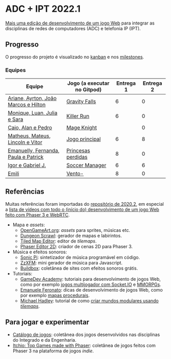 # ADC + IPT 2022.1

[Mais uma edição de desenvolvimento de um jogo Web](https://boidacarapreta.github.io) para integrar as disciplinas de redes de computadores (ADC) e telefonia IP (IPT).

## Progresso

O progresso do projeto é visualizado no [kanban](//github.com/boidacarapreta/adcipt20221/projects/1?fullscreen=true) e nos [milestones](//github.com/boidacarapreta/adcipt20221/milestones?direction=asc&sort=due_date&state=open).

### Equipes

| Equipe                                                                 | Jogo (a executar no Gitpod)                                                                | Entrega 1 | Entrega 2 |
| ---------------------------------------------------------------------- | ------------------------------------------------------------------------------------------ | --------- | --------- |
| [Ariane, Ayrton, João Marcos e Hilton](https://github.com/ifscgf)      | [Gravity Falls](https://gitpod.io/#https://github.com/ifscgf/Gravity-Falls)                | 6         | 0         |
| [Monique, Luan, Julia e Sara](https://github.com/C-K-R-S)              | [Killer Run](https://gitpod.io/#https://github.com/C-K-R-S/Killer-Run)                     | 6         | 0         |
| [Caio, Alan e Pedro](https://github.com/El-Gato-Gordo)                 | [Mage Knight](https://gitpod.io/#https://github.com/El-Gato-Gordo/MageKnight)              |           | 0         |
| [Matheus, Mateus, Lincoln e Vitor](https://github.com/whatsapp22)      | [Jogo principal](https://gitpod.io/#https://github.com/whatsapp22/Jogo-principal)          | 6         | 8         |
| [Emanuelly, Fernanda, Paula e Patrick](https://github.com/four-landia) | [Princesas perdidas](https://gitpod.io/#https://github.com/four-landia/Princesas-perdidas) | 8         | 0         |
| [Igor e Gabriel J.](https://github.com/gabgilds)                       | [Soccer Manager](https://gitpod.io/#https://github.com/gabgilds/Soccer-Manager)            | 6         | 6         |
| [Emili](https://github.com/E-M-I-L-I)                                  | [Vento-](https://gitpod.io/#https://github.com/E-M-I-L-I/Vento-)                           | 8         | 0         |

## Referências

Muitas referências foram importadas do [repositório de 2020.2](https:////github.com/boidacarapreta/arc20202), em especial a [lista de vídeos com todo o (início do) desenvolvimento de um jogo Web feito com Phaser 3 e WebRTC](https://www.youtube.com/watch?v=fx4JN1QqtPc&list=PLje9mMro7hT0pDZWroVNyg-YbBGhJNsxU).

- Mapa e _assets_:
  - [OpenGameArt.org](https://opengameart.org/): _assets_ para sprites, músicas etc.
  - [Dungeon Scrawl](https://dungeonscrawl.com/): gerador de mapas e labirintos.
  - [Tiled Map Editor](https://www.mapeditor.org/): editor de _tilemaps_.
  - [Phaser Editor 2D](https://github.com/PhaserEditor2D/PhaserEditor): criador de cenas 2D para Phaser 3.
- Música e efeitos sonoros:
  - [Sonic Pi](https://sonic-pi.net/): sintetizador de música programável em código.
  - [ZzXFM](https://keithclark.co.uk/articles/zzfxm/): mini gerador de música para Javascript.
  - [Buildbox](https://www.buildbox.com/13-places-to-find-free-game-sound-effects/): coletânea de sites com efeitos sonoros grátis.
- Tutoriais:
  - [GameDev Academy](https://gamedevacademy.org/): tutoriais para desenvolvimento de jogos Web, como por exemplo [jogos multijogador com Socket.IO](https://gamedevacademy.org/create-a-basic-multiplayer-game-in-phaser-3-with-socket-io-part-1/) e [MMORPGs](https://phasertutorials.com/how-to-create-a-phaser-3-mmorpg-part-1/).
  - [Emanuele Feronato](https://www.emanueleferonato.com/): dicas de desenvolvimento de jogos Web, como por exemplo [mapas procedurais](https://www.emanueleferonato.com/2019/01/29/javascript-procedural-dungeon-generator-found-on-github-fixed-a-bit-and-about-to-be-expanded/).
  - [Michael Hadley](https://medium.com/@michaelwesthadley): tutorial de como [criar mundos modulares usando _tilemaps_](https://medium.com/@michaelwesthadley/modular-game-worlds-in-phaser-3-tilemaps-1-958fc7e6bbd6).

## Para jogar e experimentar

- [Catálogo de jogos](https://github.com/boidacarapreta/catalogo-de-jogos): coletânea dos jogos desenvolvidos nas disciplinas do Integrado e da Engenharia.
- [Itchio: Top Games made with Phaser](https://itch.io/games/made-with-phaser): coletânea de jogos feitos com Phaser 3 na plataforma de jogos _indie_.
